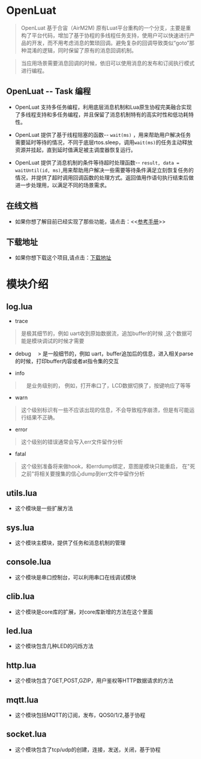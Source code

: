 # OpenLuat 

> OpenLuat 基于合宙（AirM2M) 原有Luat平台重构的一个分支，主要是重构了平台代码，增加了基于协程的多线程任务支持，使用户可以快速进行产品的开发，而不用考虑消息的繁琐回调。避免复杂的回调导致类似“goto”那种混淆的逻辑，同时保留了原有的消息回调机制。

> 当应用场景需要消息回调的时候，依旧可以使用消息的发布和订阅执行模式进行编程。


## OpenLuat -- Task 编程

- OpenLuat 支持多任务编程，利用底层消息机制和Lua原生协程完美融合实现了多线程支持和多任务编程，并且保留了消息机制特有的高实时性和低功耗特性。

- OpenLuat 提供了基于线程阻塞的函数--  `wait(ms)` ，用来帮助用户解决任务需要延时等待的情况，不同于底层rtos.sleep，调用`wait(ms)`的任务主动释放资源并挂起，直到延时值满足被主调度器恢复运行。

- OpenLuat 提供了消息机制的条件等待超时处理函数-- `result, data = waitUntil(id, ms)`,用来帮助用户解决一些需要等待条件满足立刻恢复任务的情况，并提供了超时调用回调函数的处理方式。返回值用作语句执行结束后做进一步处理用，以满足不同的场景需求。

## 在线文档

- 如果你想了解目前已经实现了那些功能，请点击：<<[参考手册](https://htmlpreview.github.io/?https://github.com/airm2m-open/Luat/master/doc/index.html)>>

## 下载地址

- 如果你想下载这个项目,请点击：[下载地址](https://github.com/airm2m-open/Luat/archive/master.zip)

# 模块介绍

## log.lua

- trace
 > 是极其细节的，例如 uart收到原始数据流，追加buffer的时候 ,这个数据可能是模块调试的时候才需要

- debug
　> 是一般细节的，例如 uart，buffer追加后的信息，进入相关parse的时候，打印buffer内容或者at指令集的交互

- info
 >　是业务级别的， 例如，打开串口了，LCD数据切换了，按键响应了等等

- warn
 > 这个级别标识有一些不应该出现的信息，不会导致程序崩溃，但是有可能运行结果不正确。
- error
 > 这个级别的错误通常会写入err文件留作分析
- fatal
 > 这个级别准备将来做hook，和errdump绑定，意图是模块只能重启， 在"死之前"将相关要搜集的信心dump到err文件中留作分析

## utils.lua
- 这个模块是一些扩展方法

## sys.lua
- 这个模块主模块，提供了任务和消息机制的管理

## console.lua
- 这个模块是串口控制台，可以利用串口在线调试模块

## clib.lua
- 这个模块是core库的扩展，对core库新增的方法在这个里面

## led.lua
- 这个模块包含几种LED的闪烁方法

## http.lua
- 这个模块包含了GET,POST,GZIP，用户鉴权等HTTP数据请求的方法

## mqtt.lua
- 这个模块包括MQTT的订阅，发布，QOS0/1/2,基于协程

## socket.lua
- 这个模块包含了tcp/udp的创建，连接，发送，关闭，基于协程
